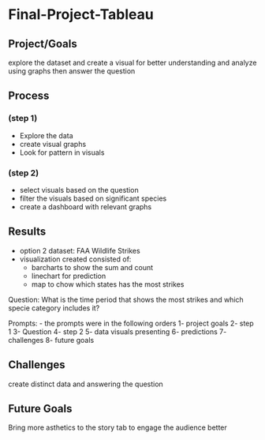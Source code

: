 # Final-Project-Tableau

## Project/Goals
explore the dataset and create a visual for better understanding and analyze using graphs then answer the question
## Process
### (step 1)
- Explore the data 
- create visual graphs 
- Look for pattern in visuals 
### (step 2)
- select visuals based on the question
- filter the visuals based on significant species 
- create a dashboard with relevant graphs 
## Results
- option 2 dataset: FAA Wildlife Strikes 
- visualization created consisted of:
    - barcharts to show the sum and count
    - linechart for prediction 
    - map to chow which states has the most strikes 

Question: What is the time period that shows the most strikes and which specie category includes it?

Prompts: 
    - the prompts were in the following orders
        1- project goals 
        2- step 1
        3- Question 
        4- step 2 
        5- data visuals presenting 
        6- predictions
        7- challenges 
        8- future goals 

## Challenges 
create distinct data and answering the question 

## Future Goals
Bring more asthetics to the story tab to engage the audience better 